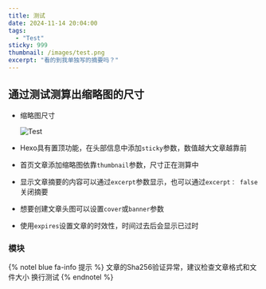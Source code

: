 ```yaml
---
title: 测试
date: 2024-11-14 20:04:00
tags:	
  - "Test"
sticky: 999
thumbnail: /images/test.png
excerpt: "看的到我单独写的摘要吗？"
---
```




## 通过测试测算出缩略图的尺寸

- 缩略图尺寸

  ![Test](/images/test.png)

- Hexo具有置顶功能，在头部信息中添加`sticky`参数，数值越大文章越靠前

- 首页文章添加缩略图依靠`thumbnail`参数，尺寸正在测算中

- 显示文章摘要的内容可以通过`excerpt`参数显示，也可以通过`excerpt： false`关闭摘要

- 想要创建文章头图可以设置`cover`或`banner`参数

- 使用`expires`设置文章的时效性，时间过去后会显示已过时



### 模块

{% notel blue fa-info  提示 %}
文章的Sha256验证异常，建议检查文章格式和文件大小
换行测试
{% endnotel %}